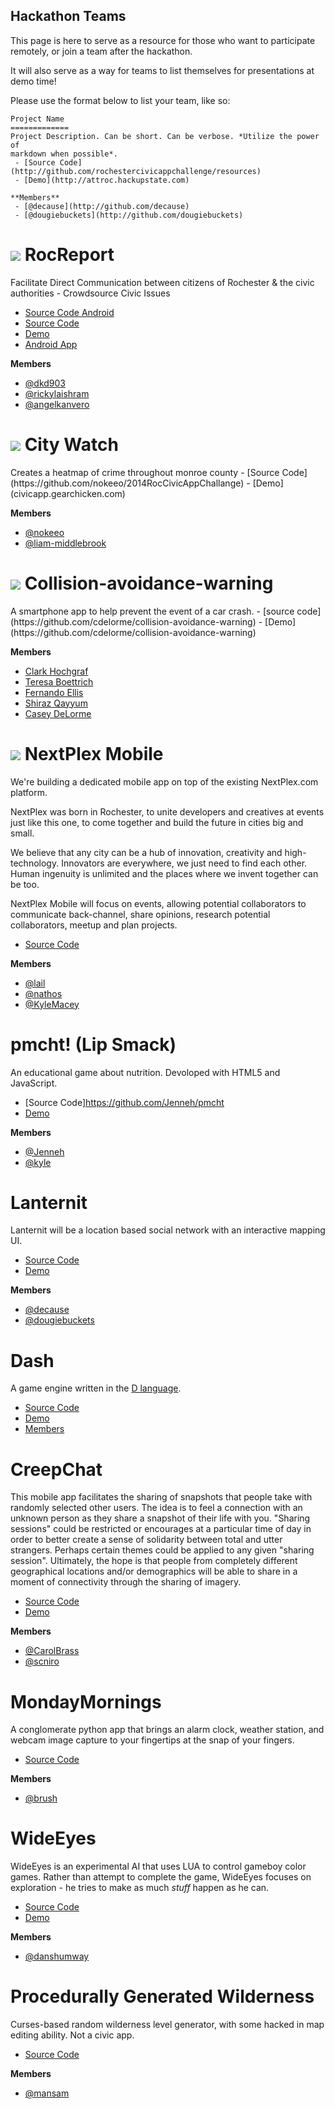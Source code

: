 Hackathon Teams
---------------

This page is here to serve as a resource for those who want to participate
remotely, or join a team after the hackathon.

It will also serve as a way for teams to list themselves for presentations at
demo time!

Please use the format below to list your team, like so:


```
Project Name
=============
Project Description. Can be short. Can be verbose. *Utilize the power of
markdown when possible*.
 - [Source Code](http://github.com/rochestercivicappchallenge/resources)
 - [Demo](http://attroc.hackupstate.com)

**Members**
 - [@decause](http://github.com/decause)
 - [@dougiebuckets](http://github.com/dougiebuckets)
```

<h1><img src="https://raw2.github.com/rochestercivicappchallenge/resources/master/badges/attroc-gold-display.png" /> RocReport</h1>

Facilitate Direct Communication between citizens of Rochester & the civic
authorities - Crowdsource Civic Issues 
 - [Source Code Android](https://github.com/rickylaishram/RocReportAndroid)
 - [Source Code](https://github.com/rickylaishram/rocreport)
 - [Demo](http://bit.ly/rocreportrit)
 - [Android App](http://bit.ly/rocreportapk)

**Members**
 - [@dkd903](http://github.com/dkd903)
 - [@rickylaishram](http://github.com/rickylaishram)
 - [@angelkanvero](http://github.com/angelkanvero)

<h1><img src="https://raw2.github.com/rochestercivicappchallenge/resources/master/badges/attroc-silver-display.png" /> City Watch</h1>
Creates a heatmap of crime throughout monroe county
 - [Source Code](https://github.com/nokeeo/2014RocCivicAppChallange)
 - [Demo](civicapp.gearchicken.com)

**Members**
 - [@nokeeo](http://github.com/nokeeo)
 - [@liam-middlebrook](http://github.com/liam-middlebrook)


<h1><img src="https://raw2.github.com/rochestercivicappchallenge/resources/master/badges/attroc-bronze-display.png" /> Collision-avoidance-warning</h1>
A smartphone app to help prevent the event of a car crash.
 - [source code](https://github.com/cdelorme/collision-avoidance-warning)
 - [Demo](https://github.com/cdelorme/collision-avoidance-warning)

**Members**
 - [Clark Hochgraf](https://github.com/cghiee)
 - [Teresa Boettrich](https://github.com/yepyepyepyep)
 - [Fernando Ellis](https://github.com/fortnight)
 - [Shiraz Qayyum](https://github.com/shirazqayyum)
 - [Casey DeLorme](https://github.com/cdelormme)

<h1><img src="https://raw2.github.com/rochestercivicappchallenge/resources/master/badges/attroc-gold-display.png" /> NextPlex Mobile</h1>
We're building a dedicated mobile app on top of the existing NextPlex.com
platform.

NextPlex was born in Rochester, to unite developers and creatives at events
just like this one, to come together and build the future in cities big and
small.

We believe that any city can be a hub of innovation, creativity and
high-technology. Innovators are everywhere, we just need to find each other.
Human ingenuity is unlimited and the places where we invent together can be
too.

NextPlex Mobile will focus on events, allowing potential collaborators to
communicate back-channel, share opinions, research potential collaborators,
meetup and plan projects.

 - [Source Code](http://github.com/nextplex)

**Members**
 - [@lail](http://github.com/lail)
 - [@nathos](http://github.com/nathos)
 - [@KyleMacey](http://github.com/KyleMacey)

pmcht! (Lip Smack)
==================
An educational game about nutrition. Devoloped with HTML5 and JavaScript.
 - [Source Code]https://github.com/Jenneh/pmcht
 - [Demo](https://docs.google.com/presentation/d/1IqwmX1SWWmqPzBhu35yt6Gdx7QnOfCXm4wYUB8Q8u94/edit?usp=sharing)

**Members**
- [@Jenneh](https://github.com/Jenneh)
- [@kyle](https://github.com/CallidusAsinus)

Lanternit
=========
Lanternit will be a location based social network with an interactive mapping
UI.
 - [Source Code](https://github.com/amagown/Lanternit)
 - [Demo](https://www.youtube.com/watch?v=0ULIXF4oyyw)

**Members**
 - [@decause](http://github.com/amagown)
 - [@dougiebuckets](http://github.com/dougiebuckets)




Dash
====
A game engine written in the [D language](http://dlang.org/).
 - [Source Code](https://github.com/Circular-Studios/Dash)
 - [Demo](https://github.com/Circular-Studios/Sample-Dash-Game)
 - [Members](https://github.com/orgs/Circular-Studios/members)

CreepChat
=========
This mobile app facilitates the sharing of snapshots that people take with
randomly selected other users. The idea is to feel a connection with an unknown
person as they share a snapshot of their life with you. "Sharing sessions"
could be restricted or encourages at a particular time of day in order to
better create a sense of solidarity between total and utter strangers. Perhaps
certain themes could be applied to any given "sharing session". Ultimately, the
hope is that people from completely different geographical locations and/or
demographics will be able to share in a moment of connectivity through the
sharing of imagery.

 - [Source Code](https://github.com/scniro/SharePackage.Objects)
 - [Demo](http://attrocweb.azurewebsites.net/#/)

**Members**
 - [@CarolBrass](http://github.com/CarolBrass)
 - [@scniro](http://github.com/scniro)


MondayMornings
==============
A conglomerate python app that brings an alarm clock, weather station, and
webcam image capture to your fingertips at the snap of your fingers.

 - [Source Code](https://github.com/ramstush/MondayMornings)

**Members**
 - [@brush](https://github.com/ramstush/)

WideEyes
========
WideEyes is an experimental AI that uses LUA to control gameboy color games.
Rather than attempt to complete the game, WideEyes focuses on exploration - he
tries to make as much *stuff* happen as he can.
 - [Source Code](https://github.com/danShumway/WideEyes)
 - [Demo](https://github.com/danShumway/WideEyes)

**Members**
 - [@danshumway](http://github.com/danshumway)

Procedurally Generated Wilderness
=================================
Curses-based random wilderness level generator, with some hacked in
map editing ability. Not a civic app.

 - [Source Code](http://github.com/mansam/wilderness)

**Members**
 - [@mansam](http://github.com/mansam)
